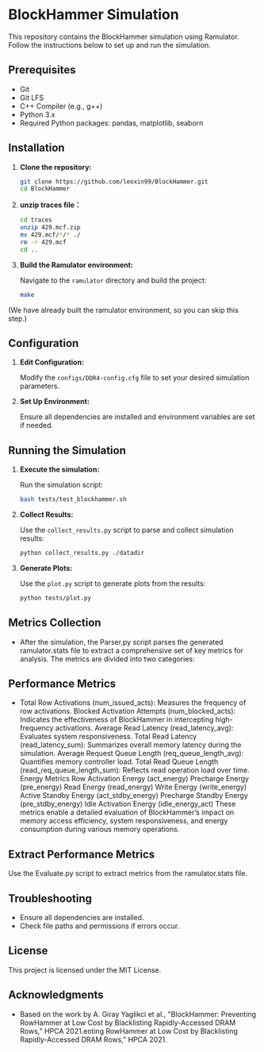 # BlockHammer Simulation

This repository contains the BlockHammer simulation using Ramulator. Follow the instructions below to set up and run the simulation.

## Prerequisites

- Git
- Git LFS
- C++ Compiler (e.g., g++)
- Python 3.x
- Required Python packages: pandas, matplotlib, seaborn

## Installation

1. **Clone the repository:**

   ```bash
   git clone https://github.com/leoxin99/BlockHammer.git
   cd BlockHammer
   ```

2. **unzip traces file：**

   ```bash
   cd traces
   unzip 429.mcf.zip
   mv 429.mcf/*/* ./
   rm -r 429.mcf
   cd ..
   ```

3. **Build the Ramulator environment:**

   Navigate to the `ramulator` directory and build the project:

   ```bash
   make
   ```

(We have already built the ramulator environment, so you can skip this step.)

## Configuration

1. **Edit Configuration:**

   Modify the `configs/DDR4-config.cfg` file to set your desired simulation parameters.

2. **Set Up Environment:**

   Ensure all dependencies are installed and environment variables are set if needed.

## Running the Simulation

1. **Execute the simulation:**

   Run the simulation script:

   ```bash
   bash tests/test_blockhammer.sh
   ```

2. **Collect Results:**

   Use the `collect_results.py` script to parse and collect simulation results:

   ```bash
   python collect_results.py ./datadir
   ```

3. **Generate Plots:**

   Use the `plot.py` script to generate plots from the results:

   ```bash
   python tests/plot.py
   ```

## Metrics Collection
-  After the simulation, the Parser.py script parses the generated ramulator.stats file to extract a comprehensive set of key metrics for analysis. The metrics are divided into two categories:

## Performance Metrics
-  Total Row Activations (num_issued_acts): Measures the frequency of row activations.
Blocked Activation Attempts (num_blocked_acts): Indicates the effectiveness of BlockHammer in intercepting high-frequency activations.
Average Read Latency (read_latency_avg): Evaluates system responsiveness.
Total Read Latency (read_latency_sum): Summarizes overall memory latency during the simulation.
Average Request Queue Length (req_queue_length_avg): Quantifies memory controller load.
Total Read Queue Length (read_req_queue_length_sum): Reflects read operation load over time.
Energy Metrics
Row Activation Energy (act_energy)
Precharge Energy (pre_energy)
Read Energy (read_energy)
Write Energy (write_energy)
Active Standby Energy (act_stdby_energy)
Precharge Standby Energy (pre_stdby_energy)
Idle Activation Energy (idle_energy_act)
These metrics enable a detailed evaluation of BlockHammer’s impact on memory access efficiency, system responsiveness, and energy consumption during various memory operations.

## Extract Performance Metrics
Use the Evaluate.py script to extract metrics from the ramulator.stats file.


## Troubleshooting

- Ensure all dependencies are installed.
- Check file paths and permissions if errors occur.

## License

This project is licensed under the MIT License.

## Acknowledgments

- Based on the work by A. Giray Yaglikci et al., "BlockHammer: Preventing RowHammer at Low Cost by Blacklisting Rapidly-Accessed DRAM Rows," HPCA 2021.enting RowHammer at Low Cost by Blacklisting Rapidly-Accessed DRAM Rows," HPCA 2021.
